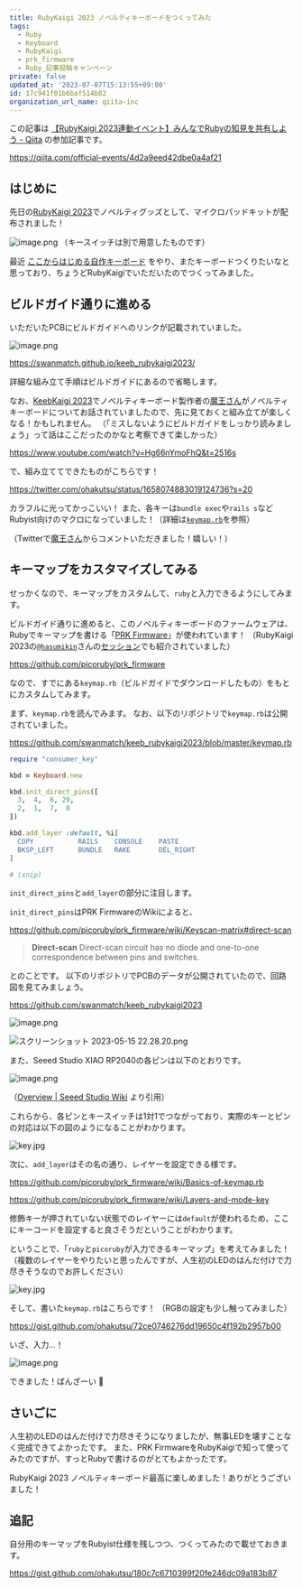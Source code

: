 ```yaml
---
title: RubyKaigi 2023 ノベルティキーボードをつくってみた
tags:
  - Ruby
  - Keyboard
  - RubyKaigi
  - prk_firmware
  - Ruby_記事投稿キャンペーン
private: false
updated_at: '2023-07-07T15:13:55+09:00'
id: 17c941f01b6baf514b82
organization_url_name: qiita-inc
---
```

この記事は [【RubyKaigi 2023連動イベント】みんなでRubyの知見を共有しよう - Qiita](https://qiita.com/official-events/4d2a9eed42dbe0a4af21) の参加記事です。

https://qiita.com/official-events/4d2a9eed42dbe0a4af21

## はじめに

先日の[RubyKaigi 2023](https://rubykaigi.org/2023/)でノベルティグッズとして、マイクロパッドキットが配布されました！

![image.png](https://qiita-image-store.s3.ap-northeast-1.amazonaws.com/0/352836/6d610257-1943-06f7-d4b3-45564d76ac9b.png)
（キースイッチは別で用意したものです）

最近 [ここからはじめる自作キーボード](https://shop.yushakobo.jp/products/a0900kj-00-1?_pos=1&_sid=3e87e2ad7&_ss=r) をやり、またキーボードつくりたいなと思っており、ちょうどRubyKaigiでいただいたのでつくってみました。

## ビルドガイド通りに進める

いただいたPCBにビルドガイドへのリンクが記載されていました。

![image.png](https://qiita-image-store.s3.ap-northeast-1.amazonaws.com/0/352836/7b5f9f39-203a-84df-475c-daea9e37dda8.png)

https://swanmatch.github.io/keeb_rubykaigi2023/

詳細な組み立て手順はビルドガイドにあるので省略します。

なお、[KeebKaigi 2023](https://keebkaigi.org/2023/)でノベルティキーボード製作者の[魔王さん](https://twitter.com/swan_match)がノベルティキーボードについてお話されていましたので、先に見ておくと組み立てが楽しくなる！かもしれません。
（「ミスしないようにビルドガイドをしっかり読みましょう」って話はここだったのかなと考察できて楽しかった）

https://www.youtube.com/watch?v=Hg66nYmoFhQ&t=2516s

で、組み立ててできたものがこちらです！

https://twitter.com/ohakutsu/status/1658074883019124736?s=20

カラフルに光ってかっこいい！
また、各キーは`bundle exec`や`rails s`などRubyist向けのマクロになっていました！（詳細は[`keymap.rb`](https://github.com/swanmatch/keeb_rubykaigi2023/blob/master/keymap.rb)を参照）

（Twitterで[魔王さん](https://twitter.com/swan_match)からコメントいただきました！嬉しい！）

## キーマップをカスタマイズしてみる

せっかくなので、キーマップをカスタムして、`ruby`と入力できるようにしてみます。

ビルドガイド通りに進めると、このノベルティキーボードのファームウェアは、Rubyでキーマップを書ける「[PRK Firmware](https://github.com/picoruby/prk_firmware)」が使われています！
（RubyKaigi 2023の[`@hasumikin`](https://twitter.com/hasumikin)さんの[セッション](https://rubykaigi.org/2023/presentations/hasumikin.html#day3)でも紹介されていました）

https://github.com/picoruby/prk_firmware

なので、すでにある`keymap.rb`（ビルドガイドでダウンロードしたもの）をもとにカスタムしてみます。

まず、`keymap.rb`を読んでみます。
なお、以下のリポジトリで`keymap.rb`は公開されていました。

https://github.com/swanmatch/keeb_rubykaigi2023/blob/master/keymap.rb

```keymap.rb
require "consumer_key"

kbd = Keyboard.new

kbd.init_direct_pins([
  3,  4,  6, 29,
  2,  1,  7,  0
])

kbd.add_layer :default, %i[
  COPY           RAILS    CONSOLE    PASTE
  BKSP_LEFT      BUNDLE   RAKE       DEL_RIGHT
]

# (snip)
```

`init_direct_pins`と`add_layer`の部分に注目します。

`init_direct_pins`はPRK FirmwareのWikiによると、

https://github.com/picoruby/prk_firmware/wiki/Keyscan-matrix#direct-scan

> **Direct-scan**
> Direct-scan circuit has no diode and one-to-one correspondence between pins and switches.

とのことです。
以下のリポジトリでPCBのデータが公開されていたので、回路図を見てみましょう。

https://github.com/swanmatch/keeb_rubykaigi2023

![image.png](https://qiita-image-store.s3.ap-northeast-1.amazonaws.com/0/352836/80041a44-ff1e-4412-4075-41117f0561a7.png)

![スクリーンショット 2023-05-15 22.28.20.png](https://qiita-image-store.s3.ap-northeast-1.amazonaws.com/0/352836/fec2b1cb-3fa0-9e51-9e01-4098440c8be5.png)

また、Seeed Studio XIAO RP2040の各ピンは以下のとおりです。

![image.png](https://qiita-image-store.s3.ap-northeast-1.amazonaws.com/0/352836/1cfecac7-91c1-63f7-dcf1-dabcf4e7d740.png)

（[Overview | Seeed Studio Wiki](https://wiki.seeedstudio.com/XIAO-RP2040/) より引用）

これらから、各ピンとキースイッチは1対1でつながっており、実際のキーとピンの対応は以下の図のようになることがわかります。

![key.jpg](https://qiita-image-store.s3.ap-northeast-1.amazonaws.com/0/352836/008caf29-cc56-6f36-df52-b0e2aca0e4b7.jpeg)

次に、`add_layer`はその名の通り、レイヤーを設定できる様です。

https://github.com/picoruby/prk_firmware/wiki/Basics-of-keymap.rb

https://github.com/picoruby/prk_firmware/wiki/Layers-and-mode-key

修飾キーが押されていない状態でのレイヤーには`default`が使われるため、ここにキーコードを設定すると良さそうだということがわかります。

ということで、「`ruby`と`picoruby`が入力できるキーマップ」を考えてみました！
（複数のレイヤーをやりたいと思ったんですが、人生初のLEDのはんだ付けで力尽きそうなのでお許しください）

![key.jpg](https://qiita-image-store.s3.ap-northeast-1.amazonaws.com/0/352836/2e7974ba-2dc9-857d-8001-4b3535ade3e7.jpeg)

そして、書いた`keymap.rb`はこちらです！
（RGBの設定も少し触ってみました）

https://gist.github.com/ohakutsu/72ce0746276dd19650c4f192b2957b00

いざ、入力...！

![image.png](https://qiita-image-store.s3.ap-northeast-1.amazonaws.com/0/352836/a0e80a14-f68e-7855-b31b-a7f5d7eb29a5.png)

できました！ばんざーい :raised_hands:

## さいごに

人生初のLEDのはんだ付けで力尽きそうになりましたが、無事LEDを壊すことなく完成できてよかったです。
また、PRK FirmwareをRubyKaigiで知って使ってみたのですが、すっとRubyで書けるのがとてもよかったです。

RubyKaigi 2023 ノベルティキーボード最高に楽しめました！ありがとうございました！

## 追記

自分用のキーマップをRubyist仕様を残しつつ、つくってみたので載せておきます。

https://gist.github.com/ohakutsu/180c7c6710399f20fe246dc09a183b87
